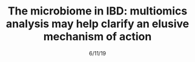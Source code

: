 ---
title: "The microbiome in IBD: multiomics analysis may help clarify an elusive mechanism of action"
image: "images/writing/post-38.jpg"
link: "https://www.pharmaceutical-technology.com/comment/microbiome-in-ibd/"
categories: ['Analyst Insight']
date: "6/11/19"
order: "14"
draft: false
---